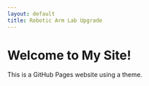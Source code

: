 ```yaml
---
layout: default
title: Robotic Arm Lab Upgrade
---
```


# Welcome to My Site!
This is a GitHub Pages website using a theme.
